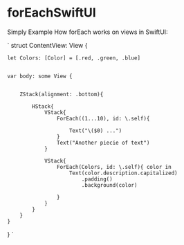# forEachSwiftUI
Simply Example How forEach works on views in SwiftUI:


`
    struct ContentView: View {
    
    let Colors: [Color] = [.red, .green, .blue]
    
    
    var body: some View {
        
        
        ZStack(alignment: .bottom){
            
            HStack{
                VStack{
                    ForEach((1...10), id: \.self){
                        
                        Text("\($0) ...")
                    }
                    Text("Another piecie of text")
                }
                
                VStack{
                    ForEach(Colors, id: \.self){ color in
                        Text(color.description.capitalized)
                            .padding()
                            .background(color)
                        
                    }
                }
            }
        }
    }
}
`
